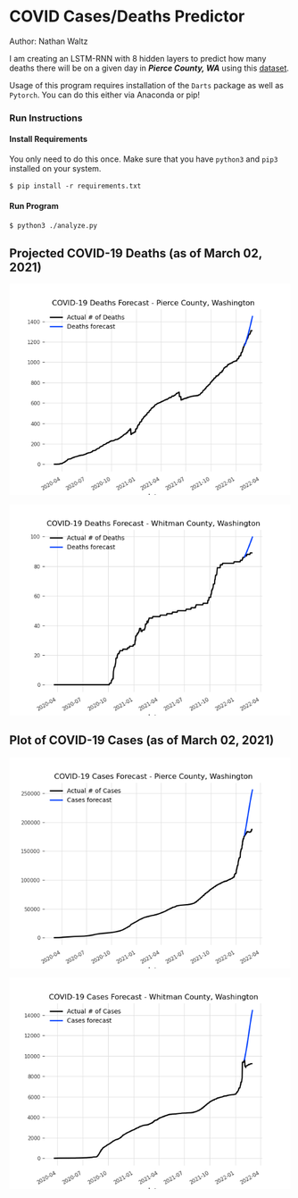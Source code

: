 # COVID Cases/Deaths Predictor

Author: Nathan Waltz

I am creating an LSTM-RNN with 8 hidden layers to predict how many deaths there will be on a given day in ***Pierce County, WA*** using this [dataset](https://raw.githubusercontent.com/nytimes/covid-19-data/master/us-counties.csv). 

Usage of this program requires installation of the `Darts` package as well as `Pytorch`. You can do this either via Anaconda or pip!

### Run Instructions

#### Install Requirements

You only need to do this once. Make sure that you have `python3` and `pip3` installed on your system.

```
$ pip install -r requirements.txt
```

#### Run Program

```
$ python3 ./analyze.py
```

## Projected COVID-19 Deaths (as of March 02, 2021)

![COVID-19 Deaths](COVID-19-Deaths-Forecast-Washington-Pierce.png)

![COVID-19 Deaths](COVID-19-Deaths-Forecast-Washington-Whitman.png)

## Plot of COVID-19 Cases (as of March 02, 2021)

![COVID-19 Cases](COVID-19-Cases-Forecast-Washington-Pierce.png)

![COVID-19 Cases](COVID-19-Cases-Forecast-Washington-Whitman.png)
